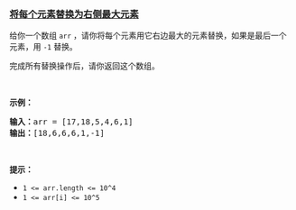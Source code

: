### [将每个元素替换为右侧最大元素](https://leetcode-cn.com/problems/replace-elements-with-greatest-element-on-right-side)

<p>给你一个数组&nbsp;<code>arr</code>&nbsp;，请你将每个元素用它右边最大的元素替换，如果是最后一个元素，用&nbsp;<code>-1</code> 替换。</p>

<p>完成所有替换操作后，请你返回这个数组。</p>

<p>&nbsp;</p>

<p><strong>示例：</strong></p>

<pre>
<strong>输入：</strong>arr = [17,18,5,4,6,1]
<strong>输出：</strong>[18,6,6,6,1,-1]
</pre>

<p>&nbsp;</p>

<p><strong>提示：</strong></p>

<ul>
	<li><code>1 &lt;= arr.length &lt;= 10^4</code></li>
	<li><code>1 &lt;= arr[i] &lt;= 10^5</code></li>
</ul>
